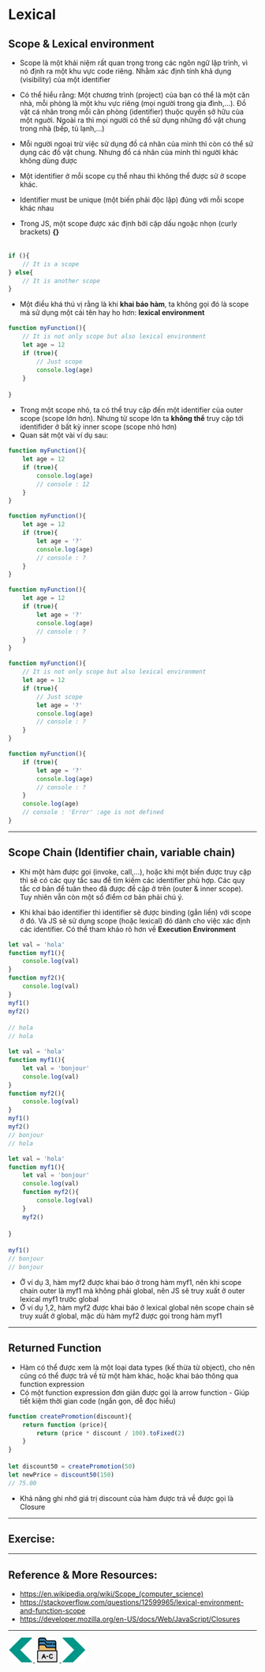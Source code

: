 # Lexical
## Scope & Lexical environment
- Scope là một khái niệm rất quan trọng trong các ngôn ngữ lập trình, vì nó định ra một khu vực code riêng. Nhằm xác định tính khả dụng (visibility) của một identifier

- Có thể hiểu rằng: Một chương trình (project) của bạn có thể là một căn nhà, mỗi phòng là một khu vực riêng (mọi người trong gia đình,...). Đồ vật cá nhân trong mỗi căn phòng (identifier) thuộc quyền sở hữu của một nguời. Ngoài ra thì mọi người có thể sử dụng những đồ vật chung trong nhà (bếp, tủ lạnh,...)

- Mỗi người ngoại trừ việc sử dụng đồ cá nhân của mình thì còn có thể sử dụng các đồ vật chung. Nhưng đồ cá nhân của mình thì người khác không dùng được

- Một identifier ở mỗi scope cụ thể nhau thì không thể được sử ở scope khác. 

- Identifier must be unique (một biến phải độc lập) đúng với mỗi scope khác nhau

- Trong JS, một scope được xác định bởi cặp dấu ngoặc nhọn (curly brackets) **{}**
```js

if (){
    // It is a scope
} else{
    // It is another scope
}

```

- Một điều khá thú vị rằng là khi **khai báo hàm**, ta không gọi đó là scope mà sử dụng một cái tên hay ho hơn: **lexical environment** 
```js
function myFunction(){
    // It is not only scope but also lexical environment
    let age = 12
    if (true){
        // Just scope
        console.log(age)
    }

}
```
- Trong một scope nhỏ, ta có thể truy cập đến một identifier của outer scope (scope lớn hơn). Nhưng từ scope lớn ta **không thể** truy cập tới identifider ở bất kỳ inner scope (scope nhỏ hơn)
- Quan sát một vài ví dụ sau:

```js
function myFunction(){
    let age = 12
    if (true){
        console.log(age)
        // console : 12
    }
}
```

```js
function myFunction(){
    let age = 12
    if (true){
        let age = '?'
        console.log(age)
        // console : ?
    }
}
```

```js
function myFunction(){
    let age = 12
    if (true){
        let age = '?'
        console.log(age)
        // console : ?
    }
}
```

```js
function myFunction(){
    // It is not only scope but also lexical environment
    let age = 12
    if (true){
        // Just scope
        let age = '?'
        console.log(age)
        // console : ?
    }
}
```


```js
function myFunction(){
    if (true){
        let age = '?'
        console.log(age)
        // console : ?
    }
    console.log(age)
    // console : 'Error' :age is not defined
}
```

---

## Scope Chain (Identifier chain, variable chain)
- Khi một hàm được gọi (invoke, call,...), hoặc khi một biến được truy cập thì sẽ có các quy tắc sau để tìm kiếm các identifier phù hợp. Các quy tắc cơ bản để tuân theo đã được đề cập ở trên (outer & inner scope). Tuy nhiên vẫn còn một số điểm cơ bản phải chú ý.

- Khi khai báo identifier thì identifier sẽ được binding (gắn liền) với scope ở đó. Và JS sẽ sử dụng scope (hoặc lexical) đó dành cho việc xác định các identifier. Có thể tham khảo rõ hơn về **Execution Environment**

```js
let val = 'hola'
function myf1(){
    console.log(val)
}
function myf2(){
    console.log(val)
}
myf1()  
myf2() 

// hola
// hola
```

```js
let val = 'hola'
function myf1(){
    let val = 'bonjour'
    console.log(val)
}
function myf2(){
    console.log(val)
}
myf1()  
myf2()  
// bonjour
// hola
```

```js
let val = 'hola'
function myf1(){
    let val = 'bonjour'
    console.log(val)
    function myf2(){
        console.log(val)
    }
    myf2() 

}

myf1()  
// bonjour
// bonjour

```
- Ở ví dụ 3, hàm myf2 được khai báo ở trong hàm myf1, nên khi scope chain outer là myf1 mà không phải global, nên JS sẽ truy xuất ở outer lexical myf1 trước global
- Ở ví dụ 1,2, hàm myf2 được khai báo ở lexical global nên scope chain sẽ truy xuất ở global, mặc dù hàm myf2 được gọi trong hàm myf1 
---

## Returned Function
- Hàm có thể được xem là một loại data types (kế thừa từ object), cho nên cũng có thể được trả về từ một hàm khác, hoặc khai báo thông qua function expression
- Có một function expression đơn giản được gọi là arrow function - Giúp tiết kiệm thời gian code (ngắn gọn, dễ đọc hiểu)

```js
function createPromotion(discount){
    return function (price){
        return (price * discount / 100).toFixed(2)
    }
}

let discount50 = createPromotion(50)
let newPrice = discount50(150)
// 75.00

```
- Khả năng ghi nhớ giá trị discount của hàm được trả về được gọi là Closure
---

## Exercise:

---

## Reference & More Resources: 
* https://en.wikipedia.org/wiki/Scope_(computer_science)
* https://stackoverflow.com/questions/12599965/lexical-environment-and-function-scope
* https://developer.mozilla.org/en-US/docs/Web/JavaScript/Closures







---
<!-- Navigator -->
<div>
<a href="./Lecture-09.2.Functions.md">
    <img width=50 src="../sources/left-arrow.svg" >
</a>
<a href="./README.md">
    <img width=50 src="../sources/index.svg" >
</a>
<a href="./Lecture-09.4.Callback.md">
    <img  width=50 src="../sources/right-arrow.svg">
    </a>
</div>
<!-- Navigator -->

